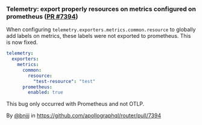 ### Telemetry: export properly resources on metrics configured on prometheus ([PR #7394](https://github.com/apollographql/router/pull/7394))

When configuring `telemetry.exporters.metrics.common.resource` to globally add labels on metrics, these labels were not exported to prometheus. This is now fixed.

```yaml
telemetry:
  exporters:
    metrics:
      common:
        resource:
          "test-resource": "test"
      prometheus:
        enabled: true
```

This bug only occurred with Prometheus and not OTLP.

By [@bnjjj](https://github.com/bnjjj) in https://github.com/apollographql/router/pull/7394
